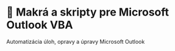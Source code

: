 # 📧 Makrá a skripty pre Microsoft Outlook VBA
Automatizácia úloh, opravy a úpravy Microsoft Outlook
